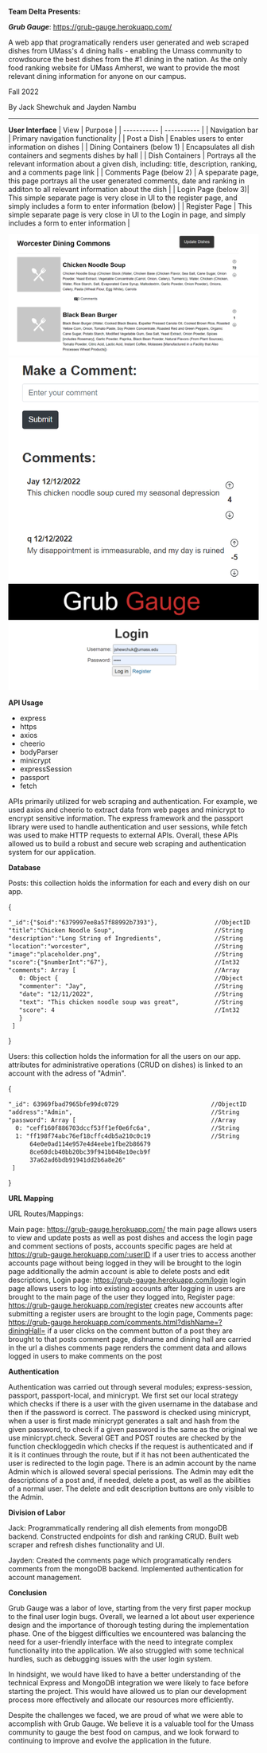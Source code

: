 **Team Delta Presents:**

***Grub Gauge***: https://grub-gauge.herokuapp.com/

A web app that programatically renders user generated and web scraped dishes from UMass's 4 dining halls - enabling the Umass community to crowdsource the best dishes from the #1 dining in the nation. As the only food ranking website for UMass Amherst, we want to provide the most relevant dining information for anyone on our campus.


Fall 2022

By Jack Shewchuk and Jayden Nambu

<hr>

**User Interface**
| View        | Purpose |
| ----------- | ----------- |
| Navigation bar      | Primary navigation functionality       |
| Post a Dish   | Enables users to enter information on dishes         |
| Dining Containers   (below 1)   | Encapsulates all dish containers and segments dishes by hall     |
| Dish Containers   | Portrays all the relevant information about a given dish, including: title, description, ranking, and a comments page link        |
| Comments Page   (below 2)   | A speparate page, this page portrays all the user generated comments, date and ranking in additon to all relevant information about the dish       |
| Login Page   (below 3)| This simple separate page is very close in UI to the register page, and simply includes a form to enter information   (below)    |
| Register Page      | This simple separate page is very close in UI to the Login in page, and simply includes a form to enter information       |


![alt text](https://github.com/JackShew/cs326-final-delta/blob/main/docs/images/UI1.PNG)
![alt text](https://github.com/JackShew/cs326-final-delta/blob/main/docs/images/UI3.PNG)
![alt text](https://github.com/JackShew/cs326-final-delta/blob/main/docs/images/UI2.PNG)

**API Usage**
- express
- https
- axios
- cheerio
- bodyParser
- minicrypt
- expressSession
- passport
- fetch

APIs primarily utilized for web scraping and authentication. For example, we used axios and cheerio to extract data from web pages and minicrypt to encrypt sensitive information. The express framework and the passport library were used to handle authentication and user sessions, while fetch was used to make HTTP requests to external APIs. Overall, these APIs allowed us to build a robust and secure web scraping and authentication system for our application.

**Database**

Posts: this collection holds the information for each and every dish on our app.

  {

    "_id":{"$oid":"6379997ee8a57f88992b7393"},                //ObjectID
    "title":"Chicken Noodle Soup",                            //String
    "description":"Long String of Ingredients",               //String 
    "location":"worcester",                                   //String
    "image":"placeholder.png",                                //String
    "score":{"$numberInt":"67"},                              //Int32
    "comments": Array [                                       //Array
       0: Object {                                            //Object
       "commenter": "Jay",                                    //String
       "date": "12/11/2022",                                  //String
       "text": "This chicken noodle soup was great",          //String
       "score": 4                                             //Int32
       }
     ]
  }
 
Users: this collection holds the information for all the users on our app. attributes for administrative operations (CRUD on dishes) is linked to an account with the adress of "Admin".

  {
  
    "_id": 63969fbad7965bfe99dc0729                          //ObjectID
    "address":"Admin",                                       //String
    "password": Array [                                      //Array
      0: "ceff160f886703dccf53ff1ef0e6fc6a",                 //String
      1: "ff198f74abc76ef18cffc4db5a210c0c19                 //String
          64e0e0ad114e957e4d4eebe1fbe2b86679
          8ce60dcb40bb20bc39f941b048e10ecb9f
          37a62ad6bdb91941dd2b6a8e26"
     ]
  }


**URL Mapping**


URL Routes/Mappings: 

Main page: https://grub-gauge.herokuapp.com/
  the main page allows users to view and update posts as well as post dishes and access the login page and comment sections of posts,
  accounts specific pages are held at https://grub-gauge.herokuapp.com/:userID
    if a user tries to access another accounts page without being logged in they will be brought to the login page
    additionally the admin account is able to delete posts and edit descriptions,
Login page: https://grub-gauge.herokuapp.com/login
  login page allows users to log into existing accounts
  after logging in users are brought to the main page of the user they logged into,
Register page: https://grub-gauge.herokuapp.com/register
  creates new accounts
  after submitting a register users are brought to the login page,
Comments page: https://grub-gauge.herokuapp.com/comments.html?dishName=?diningHall=
  if a user clicks on the comment button of a post they are brought to that posts comment page, dishname and dining hall are carried in the url
  a dishes comments page renders the comment data and allows logged in users to make comments on the post

**Authentication**

  Authentication was carried out through several modules; express-session, passport, passport-local, and minicrypt. We first set our local strategy which checks if there is a user with the given username in the database and then if the password is correct. The password is checked using minicrypt, when a user is first made minicrypt generates a salt and hash from the given password, to check if a given password is the same as the original we use minicrypt.check. Several GET and POST routes are checked by the function checkloggedin which checks if the request is authenticated and if it is it continues through the route, but if it has not been authenticated the user is redirected to the login page.
  There is an admin account by the name Admin which is allowed several special perissions. The Admin may edit the descriptions of a post and, if needed, delete a post, as well as the abilities of a normal user. The delete and edit description buttons are only visible to the Admin.

**Division of Labor**

Jack: Programmatically rendering all dish elements from mongoDB backend. Constructed endpoints for dish and ranking CRUD. Built web scraper and refresh dishes functionality and UI.

Jayden: Created the comments page which programatically renders comments from the mongoDB backend. Implemented authentication for account management.

**Conclusion**

Grub Gauge was a labor of love, starting from the very first paper mockup to the final user login bugs. Overall, we learned a lot about user experience design and the importance of thorough testing during the implementation phase. One of the biggest difficulties we encountered was balancing the need for a user-friendly interface with the need to integrate complex functionality into the application. We also struggled with some technical hurdles, such as debugging issues with the user login system.

In hindsight, we would have liked to have a better understanding of the technical Express and MongoDB integration we were likely to face before starting the project. This would have allowed us to plan our development process more effectively and allocate our resources more efficiently.

Despite the challenges we faced, we are proud of what we were able to accomplish with Grub Gauge. We believe it is a valuable tool for the Umass community to gauge the best food on campus, and we look forward to continuing to improve and evolve the application in the future.


